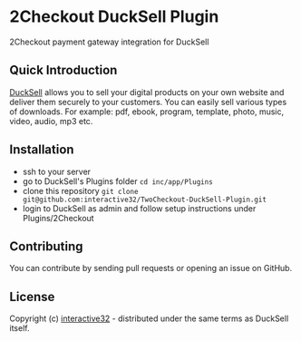 # 2Checkout DuckSell Plugin
2Checkout payment gateway integration for DuckSell

## Quick Introduction
[DuckSell](http://www.ducksell.com) allows you to sell your digital products on your own website and deliver them securely to your customers. You can easily sell various types of downloads. For example: pdf, ebook, program, template, photo, music, video, audio, mp3 etc.  

## Installation
- ssh to your server
- go to DuckSell's Plugins folder ```cd inc/app/Plugins```
- clone this repository ```git clone git@github.com:interactive32/TwoCheckout-DuckSell-Plugin.git```
- login to DuckSell as admin and follow setup instructions under Plugins/2Checkout

## Contributing
You can contribute by sending pull requests or opening an issue on GitHub.

## License

Copyright (c) [interactive32](http://interactive32.com) - distributed under the same terms as DuckSell itself.
